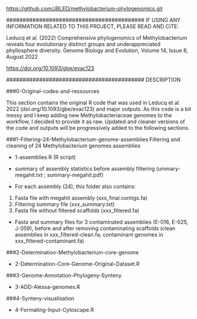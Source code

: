 https://github.com/JBLED/methylobacterium-phylogenomics.git

##########################################
IF USING ANY INFORMATION RELATED TO THIS PROJECT, PLEASE READ AND CITE:

Leducq et al. (2022) Comprehensive phylogenomics of Methylobacterium reveals four evolutionary distinct groups and underappreciated phyllosphere diversity.
Genome Biology and Evolution, Volume 14, Issue 8, August 2022

https://doi.org/10.1093/gbe/evac123

##########################################
DESCRIPTION

###0-Original-codes-and-ressources

This section contains the original R code that was used in Leducq et al. 2022 (doi.org/10.1093/gbe/evac123) and major outputs.
As this code is a bit messy and I keep adding new Methylobacteriaceae genomes to the workflow, I decided to provide it as raw. 
Updated and cleaner versions of the code and outputs will be progressively added to the following sections.

###1-Filtering-24-Methylobacterium-genome-assemblies
Filtering and cleaning of 24 Methylobacterium genomes assemblies

- 1-assemblies.R (R script)

- summary of assembly statistics before assembly filtering (ummary-megahit.txt ; summary-megahit.pdf)

- For each assembly (24), this folder also contains: 
1) Fasta file with megahit assembly (xxx_final.contigs.fa)
2) Filtering summary file (xxx_summary.txt)
3) Fasta file without filtered scaffolds (xxx_filtered.fa)

- Fasta and summary files for 3 contaminated assemblies (E-016, E-025, J-059), before and after removing contaminating scaffolds (clean assemblies in xxx_filtered-clean.fa; contaminant genomes in xxx_filtered-contaminant.fa)

###2-Determination-Methylobacterium-core-genome

- 2-Determination-Core-Genome-Original-Dataset.R

###3-Genome-Annotation-Phylogeny-Synteny

- 3-ADD-Alessa-genomes.R

###4-Synteny-visualisation

- 4-Formating-Input-Cytoscape.R
